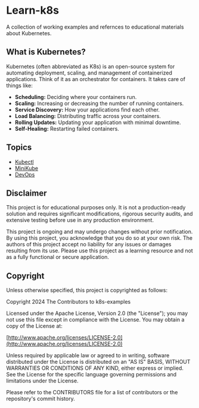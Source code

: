 # Learn-k8s

A collection of working examples and refernces to educational materials about Kubernetes.

## What is Kubernetes?

Kubernetes (often abbreviated as K8s) is an open-source system for automating deployment, scaling, and management of containerized applications.  Think of it as an orchestrator for containers.  It takes care of things like:   

* **Scheduling:** Deciding where your containers run.
* **Scaling:** Increasing or decreasing the number of running containers.
* **Service Discovery:** How your applications find each other.
* **Load Balancing:** Distributing traffic across your containers.
* **Rolling Updates:** Updating your application with minimal downtime.
* **Self-Healing:** Restarting failed containers.

## Topics

* [Kubectl](./docs/kubectl.md)
* [MiniKube](./docs/minikube.md)
* [DevOps](./docs/devops.md)

## Disclaimer

This project is for educational purposes only. It is not a production-ready solution and requires significant modifications, rigorous security audits, and extensive testing before use in any production environment.

This project is ongoing and may undergo changes without prior notification. By using this project, you acknowledge that you do so at your own risk. The authors of this project accept no liability for any issues or damages resulting from its use. Please use this project as a learning resource and not as a fully functional or secure application.

## Copyright

Unless otherwise specified, this project is copyrighted as follows:

Copyright 2024 The Contributors to k8s-examples

Licensed under the Apache License, Version 2.0 (the "License"); you may not use this file except in compliance with the License. You may obtain a copy of the License at:

[http://www.apache.org/licenses/LICENSE-2.0](http://www.apache.org/licenses/LICENSE-2.0)

Unless required by applicable law or agreed to in writing, software distributed under the License is distributed on an "AS IS" BASIS, WITHOUT WARRANTIES OR CONDITIONS OF ANY KIND, either express or implied. See the License for the specific language governing permissions and limitations under the License.

Please refer to the CONTRIBUTORS file for a list of contributors or the repository's commit history.